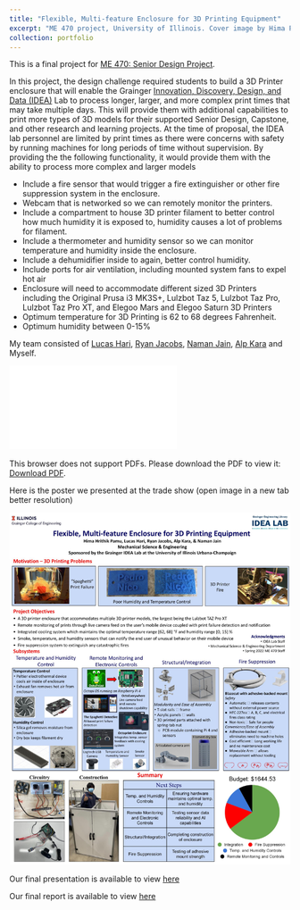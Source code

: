 ```yaml
---
title: "Flexible, Multi-feature Enclosure for 3D Printing Equipment"
excerpt: "ME 470 project, University of Illinois. Cover image by Hima Pamu <br/><img src='/images/ME 470 Final Project cover image resized.jpg'>"
collection: portfolio
---
```

This is a final project for <a href="https://courses.illinois.edu/schedule/2022/spring/ME/470">ME 470: Senior Design Project</a>.


In this project, the design challenge required students to build a 3D Printer enclosure that will enable the Grainger <a href="https://www.library.illinois.edu/enx/idea-lab/">Innovation, Discovery, Design, and Data (IDEA)</a> Lab to process longer, larger, and more complex print times that may take multiple days. This will provide them with additional capabilities to print more types of 3D models for their supported Senior Design, Capstone, and other research and learning projects. At the time of proposal, the IDEA lab personnel are limited by print times as there were concerns with safety by running machines for long periods of time without supervision. By providing the the following functionality, it would provide them with the ability to process more complex and larger models
* Include a fire sensor that would trigger a fire extinguisher or other fire suppression system in the enclosure.
* Webcam that is networked so we can remotely monitor the printers.
* Include a compartment to house 3D printer filament to better control how much humidity it is exposed to, humidity causes a lot of problems for filament.
* Include a thermometer and humidity sensor so we can monitor temperature and humidity inside the enclosure.
* Include a dehumidifier inside to again, better control humidity.
* Include ports for air ventilation, including mounted system fans to expel hot air
* Enclosure will need to accommodate different sized 3D Printers including the Original Prusa i3 MK3S+, Lulzbot Taz 5, Lulzbot Taz Pro, Lulzbot Taz Pro XT, and Elegoo Mars and Elegoo Saturn 3D Printers
* Optimum temperature for 3D Printing is 62 to 68 degrees Fahrenheit.
* Optimum humidity between 0-15%


My team consisted of <a href="https://www.linkedin.com/in/lucas-hari/">Lucas Hari</a>, <a href="https://www.linkedin.com/in/ryansjacobs/">Ryan Jacobs</a>, <a href="https://www.linkedin.com/in/naman-jain-34a2b317a/">Naman Jain</a>, <a href="https://www.linkedin.com/in/alpkara1999/">Alp Kara</a> and Myself.

<object data="https://github.com/hhpamu/hhpamu.github.io/blob/master/files/ME 470 Final Presentation.pdf" type="application/pdf" width="700px" height="700px">
    <embed src="files/ME 470 Final Presentation.pdf">
        <p>This browser does not support PDFs. Please download the PDF to view it: <a href="files/ME 470 Final Presentation.pdf">Download PDF</a>.</p>
    </embed>
</object>

Here is the poster we presented at the trade show (open image in a new tab better resolution)


<img src='/images/ME 470 3D-Printer Enclosure Poster.jpg' alt="2022_ME170_Trade_Show_poster" class="center">


Our final presentation is available to view <a href="files/ME 470 Final Presentation.pdf">here</a>


Our final report is available to view <a href="files/ME 470 Final Report.pdf">here</a>
